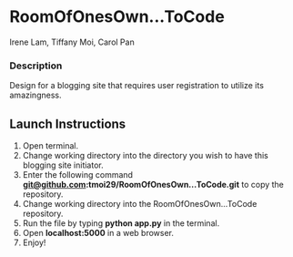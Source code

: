 # RoomOfOnesOwn...ToCode

Irene Lam, Tiffany Moi, Carol Pan

### Description
Design for a blogging site that requires user registration to utilize its amazingness.

## Launch Instructions
1. Open terminal.
2. Change working directory into the directory you wish to have this blogging site initiator.
3. Enter the following command **git@github.com:tmoi29/RoomOfOnesOwn...ToCode.git** to copy the repository.
4. Change working directory into the RoomOfOnesOwn...ToCode repository.
5. Run the file by typing **python app.py** in the terminal.
6. Open **localhost:5000** in a web browser. 
7. Enjoy!
